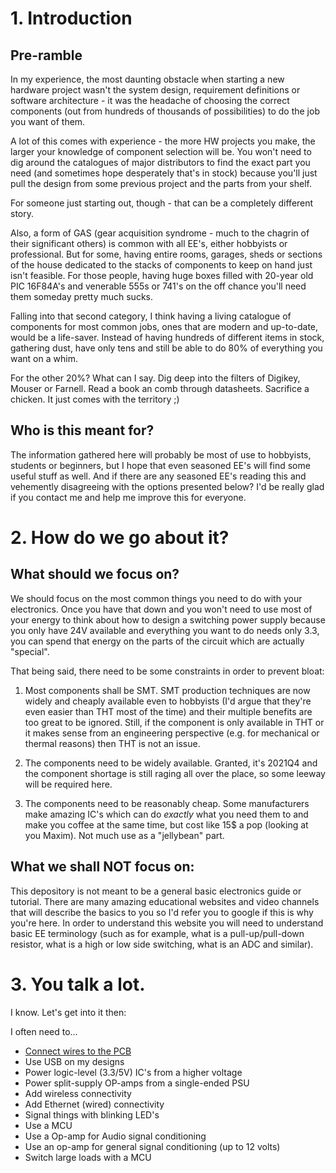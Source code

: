 # 1. Introduction

## Pre-ramble

In my experience, the most daunting obstacle when starting a new hardware project wasn't the system design, requirement definitions or software architecture - it was the headache of choosing the correct components (out from hundreds of thousands of possibilities) to do the job you want of them.

A lot of this comes with experience - the more HW projects you make, the larger your knowledge of component selection will be. You won't need to dig around the catalogues of major distributors to find the exact part you need (and sometimes hope desperately that's in stock) because you'll just pull the design from some previous project and the parts from your shelf.

For someone just starting out, though - that can be a completely different story.

Also, a form of GAS (gear acquisition syndrome - much to the chagrin of their significant others) is common with all EE's, either hobbyists or professional. But for some, having entire rooms, garages, sheds or sections of the house dedicated to the stacks of components to keep on hand just isn't feasible. For those people, having huge boxes filled with 20-year old PIC 16F84A's and venerable 555s or 741's on the off chance you'll need them someday pretty much sucks.

Falling into that second category, I think having a living catalogue of components for most common jobs, ones that are modern and up-to-date, would be a life-saver. Instead of having hundreds of different items in stock, gathering dust, have only tens and still be able to do 80% of everything you want on a whim.  

For the other 20%? What can I say. Dig deep into the filters of Digikey, Mouser or Farnell. Read a book an comb through datasheets. Sacrifice a chicken. It just comes with the territory ;)

## Who is this meant for?

The information gathered here will probably be most of use to hobbyists, students or beginners, but I hope that even seasoned EE's will find some useful stuff as well. And if there are any seasoned EE's reading this and vehemently disagreeing with the options presented below? I'd be really glad if you contact me and help me improve this for everyone.

# 2. How do we go about it?

## What should we focus on?

We should focus on the most common things you need to do with your electronics. Once you have that down and you won't need to use most of your energy to think about how to design a switching power supply because you only have 24V available and everything you want to do needs only 3.3, you can spend that energy on the parts of the circuit which are actually "special".

That being said, there need to be some constraints in order to prevent bloat:

1. Most components shall be SMT. SMT production techniques are now widely and cheaply available even to hobbyists (I'd argue that they're even easier than THT most of the time) and their multiple benefits are too great to be ignored. Still, if the component is only available in THT or it makes sense from an engineering perspective (e.g. for mechanical or thermal reasons) then THT is not an issue.


2. The components need to be widely available. Granted, it's 2021Q4 and the component shortage is still raging all over the place, so some leeway will be required here.


3. The components need to be reasonably cheap. Some manufacturers make amazing IC's which can do *exactly* what you need them to and make you coffee at the same time, but cost like 15$ a pop (looking at you Maxim). Not much use as a "jellybean" part.

## What we shall NOT focus on:

This depository is not meant to be a general basic electronics guide or tutorial. There are many amazing educational websites and video channels that will describe the basics to you so I'd refer you to google if this is why you're here.
In order to understand this website you will need to understand basic EE terminology (such as for example, what is a pull-up/pull-down resistor, what is a high or low side switching, what is an ADC and similar).

# 3. You talk a lot.

I know. Let's get into it then:

I often need to...

* [Connect wires to the PCB](jellybeans-connectors.md)
* Use USB on my designs
* Power logic-level (3.3/5V) IC's from a higher voltage
* Power split-supply OP-amps from a single-ended PSU
* Add wireless connectivity
* Add Ethernet (wired) connectivity
* Signal things with blinking LED's
* Use a MCU
* Use a Op-amp for Audio signal conditioning
* Use an op-amp for general signal conditioning (up to 12 volts)
* Switch large loads with a MCU